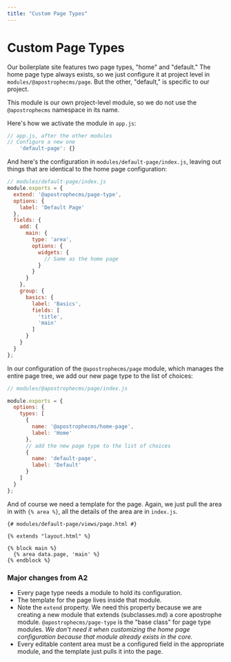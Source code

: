```yaml
---
title: "Custom Page Types"
---
```


# Custom Page Types

Our boilerplate site features two page types, "home" and "default." The home page type always exists, so we just configure it at project level in `modules/@apostrophecms/page`. But the other, "default," is specific to our project.

This module is our own project-level module, so we do not use the `@apostrophecms` namespace in its name.

Here's how we activate the module in `app.js`:

```javascript
// app.js, after the other modules
// Configure a new one
    'default-page': {}
```

And here's the configuration in `modules/default-page/index.js`, leaving out things that are identical to the home page configuration:

```javascript
// modules/default-page/index.js
module.exports = {
  extend: '@apostrophecms/page-type',
  options: {
    label: 'Default Page'
  },
  fields: {
    add: {
      main: {
        type: 'area',
        options: {
          widgets: {
            // Same as the home page
          }
        }
      }
    },
    group: {
      basics: {
        label: 'Basics',
        fields: [
          'title',
          'main'
        ]
      }
    }
  }
};
```

In our configuration of the `@apostrophecms/page` module, which manages the entire page tree, we add our new page type to the list of choices:

```js
// modules/@apostrophecms/page/index.js

module.exports = {
  options: {
    types: [
      {
        name: '@apostrophecms/home-page',
        label: 'Home'
      },
      // add the new page type to the list of choices
      {
        name: 'default-page',
        label: 'Default'
      }
    ]
  }
};
```

And of course we need a template for the page. Again, we just pull the area in with `{% area %}`, all the details of the area are in `index.js`.

```django
{# modules/default-page/views/page.html #}

{% extends "layout.html" %}

{% block main %}
  {% area data.page, 'main' %}
{% endblock %}
```

### Major changes from A2

* Every page type needs a module to hold its configuration.
* The template for the page lives inside that module.
* Note the `extend` property. We need this property because we are creating a new module that extends (subclasses.md) a core apostrophe module. `@apostrophecms/page-type` is the "base class" for page type modules. *We don't need it when customizing the home page configuration because that module already exists in the core.*
* Every editable content area must be a configured field in the appropriate module, and the template just pulls it into the page.

